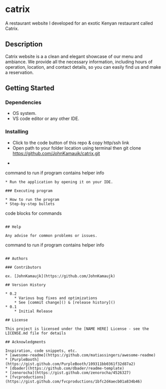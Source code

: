 # catrix

A restaurant website I developed for an exotic Kenyan restaurant called Catrix.

## Description

Catrix website is a a clean and elegant showcase of our menu and ambiance. We provide all the necessary information, including hours of operation, location, and contact details, so you can easily find us and make a reservation.

## Getting Started

### Dependencies

* OS system.
* VS code editor or any other IDE.

### Installing

* Click to the code button of this repo & copy http/ssh link
* Open path to your folder location using terminal then git clone https://github.com/JohnKamaujk/catrix.git
* ```
command to run if program contains helper info
```
* Run the application by opening it on your IDE.

### Executing program

* How to run the program
* Step-by-step bullets
```
code blocks for commands
```

## Help

Any advise for common problems or issues.
```
command to run if program contains helper info
```

## Authors

### Contributors 
  
ex. [JohnKamaujk](https://github.com/JohnKamaujk)

## Version History

* 0.2
    * Various bug fixes and optimizations
    * See [commit change]() & [release history]()
* 0.1
    * Initial Release

## License

This project is licensed under the [NAME HERE] License - see the LICENSE.md file for details

## Acknowledgments

Inspiration, code snippets, etc.
* [awesome-readme](https://github.com/matiassingers/awesome-readme)
* [PurpleBooth](https://gist.github.com/PurpleBooth/109311bb0361f32d87a2)
* [dbader](https://github.com/dbader/readme-template)
* [zenorocha](https://gist.github.com/zenorocha/4526327)
* [fvcproductions](https://gist.github.com/fvcproductions/1bfc2d4aecb01a834b46)
